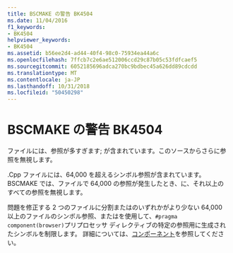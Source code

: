 ```yaml
---
title: BSCMAKE の警告 BK4504
ms.date: 11/04/2016
f1_keywords:
- BK4504
helpviewer_keywords:
- BK4504
ms.assetid: b56ee2d4-ad44-40f4-98c0-75934ea44a6c
ms.openlocfilehash: 7ffcb7c2e6ae512006ccd29c87b05c53fdfcaef5
ms.sourcegitcommit: 6052185696adca270bc9bdbec45a626dd89cdcdd
ms.translationtype: MT
ms.contentlocale: ja-JP
ms.lasthandoff: 10/31/2018
ms.locfileid: "50450298"
---
```

# <a name="bscmake-warning-bk4504"></a>BSCMAKE の警告 BK4504

ファイルには、参照が多すぎます; が含まれています。このソースからさらに参照を無視します。

.Cpp ファイルには、64,000 を超えるシンボル参照が含まれています。 BSCMAKE では、ファイルで 64,000 の参照が発生したとき、に、それ以上のすべての参照を無視します。

問題を修正する 2 つのファイルに分割またはのいずれかがより少ない 64,000 以上のファイルのシンボル参照、またはを使用して、`#pragma component(browser)`プリプロセッサ ディレクティブの特定の参照用に生成されたシンボルを制限します。 詳細については、[コンポーネント](../../preprocessor/component.md)を参照してください。